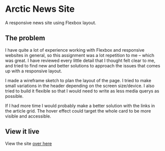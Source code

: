 # Arctic News Site

A responsive news site using Flexbox layout.

## The problem

I have quite a lot of experience working with Flexbox and responsive websites in general, so this assignment was a lot repetition to me – which was great. I have reviewed every little detail that I thought felt clear to me, and tried to find new and better solutions to approach the issues that comes up with a responsive layout.

I made a wireframe sketch to plan the layout of the page. I tried to make small variations in the header depending on the screen size/device. I also tried to build it flexible so that I would need to write as less media querys as possible.

If I had more time I would probably make a better solution with the links in the article grid. The hover effect could target the whole card to be more visible and accessible.

## View it live
View the site [over here](vibrant-goldstine-d37706.netlify.com)